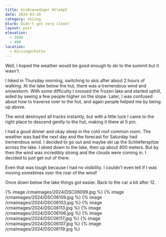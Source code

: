 ```yaml
---
title: Großvenediger Attempt
date: 2024-03-28
category: skiing
blurb: Didn't get very close!
layout: post
elevation:
  - 1600
  - 400
location:
  - Kürsingerhütte
---
```


Well, I hoped the weather would be good enough to ski to the summit but
it wasn't.
 
I hiked in Thursday morning, switching to skis after about 2 hours of walking.
At the lake below the hut, there was a tremendous wind and snowstorm.
With some difficulty I crossed the frozen lake and started uphill, aided by
seeing a few people higher on the slope. Later, I was confused about how to
traverse over to the hut, and again people helped me by being up above.

The wind destroyed all tracks instantly, but with a little luck I came
to the right place to descend gently to the hut, making it there at 5 pm.

I had a good dinner and okay sleep in the cold roof common room. The weather
was bad the next day and the forecast for Saturday had tremendous wind.
I decided to go out and maybe ski up the Schlieferspitze across the lake.
I skied down to the lake, then up about 400 meters. But by then the wind
was incredibly strong and the clouds were coming in. I decided to just get
out of there.

Even that was tough because I had no visibility. I couldn't even tell if I
was moving sometimes over the roar of the wind!

Once down below the lake things got easier. Back to the car a bit after 12.

{% image /cmaimages/2024/DSC06099.jpg %}
{% image /cmaimages/2024/DSC06109.jpg %}
{% image /cmaimages/2024/DSC06103.jpg %}
{% image /cmaimages/2024/DSC06113.jpg %}
{% image /cmaimages/2024/DSC06106.jpg %}
{% image /cmaimages/2024/DSC06117.jpg %}
{% image /cmaimages/2024/DSC06107.jpg %}
{% image /cmaimages/2024/DSC06119.jpg %}

